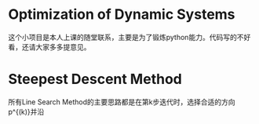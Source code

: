 # Optimization of Dynamic Systems
这个小项目是本人上课的随堂联系，主要是为了锻炼python能力。代码写的不好看，还请大家多多提意见。
# Steepest Descent Method
所有Line Search Method的主要思路都是在第k步迭代时，选择合适的方向p^{\(k\)}并沿
